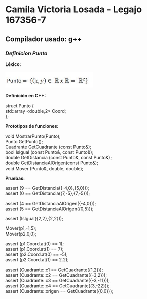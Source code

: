 # Camila Victoria Losada - Legajo 167356-7
## Compilador usado: g++
### *Definicion Punto*

**Léxico:**  

![Funcion Punto](https://github.com/closada/AED/blob/master/Imgs/PUNTO.JPG)  

**Definición en C++:**  

struct Punto {  
   std::array <double,2> Coord;   
};  

**Prototipos de funciones:**  

void MostrarPunto(Punto);  
Punto GetPunto();  
Cuadrante GetCuadrante (const Punto&);  
bool IsIgual (const Punto&, const Punto&);  
double GetDistancia (const Punto&, const Punto&);  
double GetDistanciaAlOrigen(const Punto&);  
void Mover (Punto&, double, double);  


**Pruebas:**  

assert (9 == GetDistancia({-4,0},{5,0}));  
assert (0 == GetDistancia({7,-5},{7,-5}));  

assert (4 == GetDistanciaAlOrigen({-4,0}));  
assert (5 == GetDistanciaAlOrigen({0,5}));  

assert (IsIgual({2,2},{2,2}));  

Mover(p1,-1,5);  
Mover(p2,0,0);  

assert (p1.Coord.at(0) == 1);  
assert (p1.Coord.at(1) == 7);  
assert (p2.Coord.at(0) == -5);  
assert (p2.Coord.at(1) == 2.2);  

assert (Cuadrante::c1 == GetCuadrante({1,2}));  
assert (Cuadrante::c2 == GetCuadrante({-3,2}));  
assert (Cuadrante::c3 == GetCuadrante({-3,-11}));  
assert (Cuadrante::c4 == GetCuadrante({3,-22}));  
assert (Cuadrante::origen == GetCuadrante({0,0}));  
